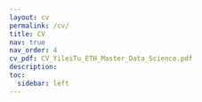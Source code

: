 ```yaml
---
layout: cv
permalink: /cv/
title: CV
nav: true
nav_order: 4
cv_pdf: CV_YileiTu_ETH_Master_Data_Science.pdf
description: 
toc:
  sidebar: left
---
```

